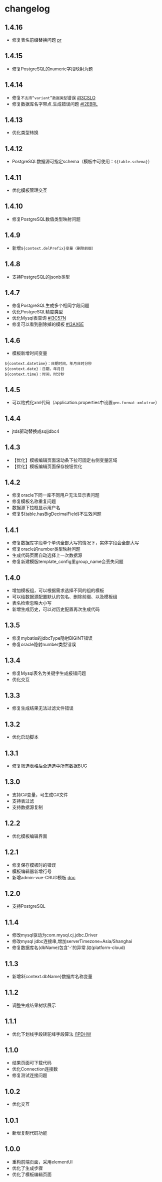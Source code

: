 # changelog

## 1.4.16

- 修复表名前缀替换问题 [pr](https://gitee.com/durcframework/code-gen/pulls/9/files)

## 1.4.15

- 修复PostgreSQL的numeric字段映射为题

## 1.4.14

- 修复`不支持“variant”数据类型`错误 [#I3CSLO](https://gitee.com/durcframework/code-gen/issues/I3CSLO)
- 修复数据库名字带点.生成错误问题 [#I2EBRL](https://gitee.com/durcframework/code-gen/issues/I2EBRL)

## 1.4.13

- 优化类型转换

## 1.4.12

- PostgreSQL数据源可指定schema（模板中可使用：`${table.schema}`）

## 1.4.11

- 优化模板管理交互

## 1.4.10

- 修复PostgreSQL数值类型映射问题

## 1.4.9

- 新增`${context.delPrefix}变量（删除前缀）`

## 1.4.8

- 支持PostgreSQL的jsonb类型

## 1.4.7

- 修复PostgreSQL生成多个相同字段问题
- 优化PostgreSQL精度类型
- 优化Mysql表查询 [#I3C57N](https://gitee.com/durcframework/code-gen/issues/I3C57N)
- 修复可以看到删除掉的模板 [#I3AX6E](https://gitee.com/durcframework/code-gen/issues/I3AX6E)


## 1.4.6

- 模板新增时间变量

```
${context.datetime}：日期时间，年月日时分秒
${context.date}：日期，年月日
${context.time}：时间，时分秒
```

## 1.4.5

- 可以格式化xml代码（application.properties中设置`gen.format-xml=true`）

## 1.4.4

- jtds驱动替换成sqljdbc4

## 1.4.3

- 【优化】模板编辑页面滚动条下拉可固定右侧变量区域
- 【优化】模板编辑页面保存按钮优化

## 1.4.2

- 修复oracle下同一库不同用户无法显示表问题
- 修复模板名称重复问题
- 数据源下拉框显示用户名
- 修复${table.hasBigDecimalField}不生效问题

## 1.4.1

- 修复数据库字段单个单词全部大写的情况下，实体字段会全部大写
- 修复oracle的number类型映射问题
- 生成代码页面自动选择上一次数据源
- 修复新建模版template_config里group_name会丢失问题

## 1.4.0

- 增加模板组，可以根据需求选择不同的组的模板
- 可以给数据源配置默认的包名、删除前缀、以及模板组
- 表名检索忽略大小写
- 新增生成历史，可以对历史配置再次生成代码

## 1.3.5

- 修复mybatis的jdbcType隐射BIGINT错误
- 修复oracle隐射number类型错误

## 1.3.4

- 修复Mysql表名为关键字生成报错问题
- 优化交互

## 1.3.3

- 修复生成结果无法过滤文件错误

## 1.3.2

- 优化启动脚本

## 1.3.1

- 修复筛选表格后全选选中所有数据BUG

## 1.3.0

- 支持C#变量，可生成C#文件
- 支持表过滤
- 支持数据源复制

## 1.2.2

- 优化模板编辑界面

## 1.2.1

- 修复保存模板时的错误
- 模板编辑器新增行号
- 新增admin-vue-CRUD模板 [doc](https://gitee.com/durcframework/code-gen/wikis/pages?sort_id=2688205&doc_id=27724)

## 1.2.0

- 支持PostgreSQL

## 1.1.4

- 修改mysql驱动为com.mysql.cj.jdbc.Driver
- 修改mysql jdbc连接串,增加serverTimezone=Asia/Shanghai
- 修复数据库名(dbName)包含'-'的异常.如(platform-cloud)

## 1.1.3

- 新增${context.dbName}数据库名称变量

## 1.1.2

- 调整生成结果树状展示

## 1.1.1

- 优化下划线字段转驼峰字段算法 [I1PDHW](https://gitee.com/durcframework/code-gen/issues/I1PDHW)

## 1.1.0

- 结果页面可下载代码
- 优化Connection连接数
- 修复测试连接问题

## 1.0.2

- 优化交互

## 1.0.1

- 新增复制代码功能

## 1.0.0

- 重构前端页面，采用elementUI
- 优化了生成步骤
- 优化了模板编辑页面
